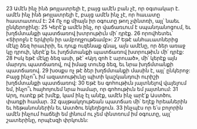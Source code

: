 23 Ամէն ինչ ինձ թոյլատրելի է, բայց ամէն բան չէ, որ օգտակար է. ամէն ինչ ինձ թոյլատրելի է, բայց ամէն ինչ չէ, որ հաւատը հաստատում է: 24 Ոչ ոք միայն իր օգուտը թող չփնտռի, այլ՝ նաեւ ընկերոջինը: 25 Կերէ՛ք ամէն ինչ, որ վաճառւում է սպանդանոցում, եւ խղճմտանքի պատճառով խտրութիւն մի՛ դրէք. 26 որովհետեւ՝ «Տիրոջն է երկիրն իր ամբողջութեամբ»:
27 Եթէ անհաւատներից մէկը ձեզ հրաւիրի, եւ դուք ուզենաք գնալ, այն ամէնը, որ ձեր առաջ կը դրուի, կերէ՛ք եւ խղճմտանքի պատճառով խտրութիւն մի՛ դրէք: 28 Իսկ եթէ մէկը ձեզ ասի, թէ՝ «Այդ զոհ է արուած», մի՛ կերէք այն մարդու պատճառով, ով իմաց տուեց ձեզ, եւ նրա խղճմտանքի պատճառով. 29 խօսքս ոչ թէ ձեր խղճմտանքի մասին է, այլ՝ ընկերոջ: Բայց ինչո՞ւ իմ ազատութիւնը պիտի կաշկանդուի ուրիշի խղճմտանքի պատճառով: 30 Եթէ ես գոհութիւն յայտնելով վայելում եմ, ինչո՞ւ հայհոյուեմ նրա համար, որ գոհութիւն եմ յայտնում:
31 Արդ, ուտէք թէ խմէք, կամ ինչ էլ անէք, ամէն ինչ արէ՛ք Աստծու փառքի համար. 32 գայթակղութեան պատճառ մի՛ եղէք հրեաներին եւ հեթանոսներին եւ Աստծու եկեղեցուն. 33 ինչպէս որ ե՛ս բոլորին ամէն ինչում հաճելի եմ լինում ու չեմ փնտռում իմ օգուտը, այլ՝ շատերինը, որպէսզի փրկուեն:
